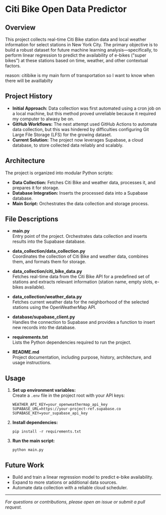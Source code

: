 # Citi Bike Open Data Predictor

## Overview

This project collects real-time Citi Bike station data and local weather information for select stations in New York City. The primary objective is to build a robust dataset for future machine learning analysis—specifically, to perform linear regression to predict the availability of e-bikes ("super bikes") at these stations based on time, weather, and other contextual factors. 

reason: citibike is my main form of transportation so I want to know when there will
be availlabilty

## Project History

- **Initial Approach:** Data collection was first automated using a cron job on a local machine, but this method proved unreliable because it required my computer to alwasy be on.
- **GitHub Workflows:** The next attempt used GitHub Actions to automate data collection, but this was hindered by difficulties configuring Git Large File Storage (LFS) for the growing dataset.
- **Current Solution:** The project now leverages Supabase, a cloud database, to store collected data reliably and scalably.

## Architecture
The project is organized into modular Python scripts:

- **Data Collection:** Fetches Citi Bike and weather data, processes it, and prepares it for storage.
- **Database Integration:** Inserts the processed data into a Supabase database.
- **Main Script:** Orchestrates the data collection and storage process.

## File Descriptions

- **main.py**  
  Entry point of the project. Orchestrates data collection and inserts results into the Supabase database.

- **data_collection/data_collection.py**  
  Coordinates the collection of Citi Bike and weather data, combines them, and formats them for storage.

- **data_collection/citi_bike_data.py**  
  Fetches real-time data from the Citi Bike API for a predefined set of stations and extracts relevant information (station name, empty slots, e-bikes available).

- **data_collection/weather_data.py**  
  Fetches current weather data for the neighborhood of the selected stations using the OpenWeatherMap API.

- **database/supabase_client.py**  
  Handles the connection to Supabase and provides a function to insert new records into the database.

- **requirements.txt**  
  Lists the Python dependencies required to run the project.

- **README.md**  
  Project documentation, including purpose, history, architecture, and usage instructions.

## Usage

1. **Set up environment variables:**  
   Create a `.env` file in the project root with your API keys:
   ```
   WEATHER_API_KEY=your_openweathermap_api_key
   SUPABASE_URL=https://your-project-ref.supabase.co
   SUPABASE_KEY=your_supabase_api_key
   ```

2. **Install dependencies:**  
   ```
   pip install -r requirements.txt
   ```

3. **Run the main script:**  
   ```
   python main.py
   ```

## Future Work

- Build and train a linear regression model to predict e-bike availability.
- Expand to more stations or additional data sources.
- Automate data collection with a reliable cloud scheduler.

---

*For questions or contributions, please open an issue or submit a pull request.*